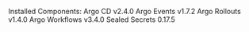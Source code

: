 Installed Components:
Argo CD v2.4.0
Argo Events v1.7.2
Argo Rollouts v1.4.0
Argo Workflows v3.4.0
Sealed Secrets 0.17.5
